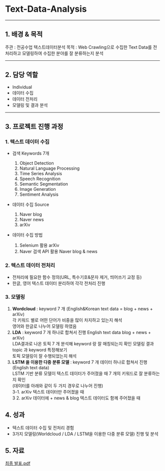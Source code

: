 # Text-Data-Analysis

---
## 1. 배경 & 목적
주관 : 전공수업 텍스트데이터분석
목적 : Web Crawling으로 수집한 Text Data를 전처리하고 모델링하여 수집한 분야를 잘 분류하는지 분석

---
## 2. 담당 역할
- Individual
- 데이터 수집
- 데이터 전처리
- 모델링 및 결과 분석
---
## 3. 프로젝트 진행 과정
### 1. 텍스트 데이터 수집
- 검색 Keywords 7개
  1. Object Detection
  2. Natural Language Processing
  3. Time Series Analysis
  4. Speech Recognition
  5. Semantic Segmentation
  6. Image Generation
  7. Sentiment Analysis

- 데이터 수집 Source
  1. Naver blog
  2. Naver news
  3. arXiv

- 데이터 수집 방법  
  1. Selenium 활용 arXiv  
  2. Naver 검색 API 활용 Naver blog & news

### 2. 텍스트 데이터 전처리
- 전처리에 필요한 함수 정의(URL, 특수기호&문자 제거, 띄어쓰기 교정 등)
- 한글, 영어 텍스트 데이터 분리하여 각각 전처리 진행

### 3. 모델링
1. **Wordcloud** : keyword 7 개 (English&Korean text data = blog + news + arXiv)  
각 키워드 별로 어떤 단어가 비중을 많이 차지하고 있는지 해석  
영어와 한글로 나누어 모델링 하였음  
2. **LDA** : keyword 7 개 하나로 합쳐서 진행 English text data blog + news + arXiv)  
LDA결과로 나온 토픽 7 개 분석해 keyword 랑 잘 매칭되는지 확인 모델링 결과 topic 과 keyword 특정해보기  
토픽 모델링이 잘 수행되었는지 해석  
3. **LSTM 을 이용한 다중 분류 모델** : keyword 7 개 데이터 하나로 합쳐서 진행 (English text data)  
LSTM 기반 분류 모델이 텍스트 데이터가 주어졌을 때 7 개의 키워드로 잘 분류하는지 확인  
(데이터를 아래와 같이 두 가지 경우로 나누어 진행)  
3-1. arXiv 텍스트 데이터만 주어졌을 때  
3 2. arXiv 데이터에 + news & blog 텍스트 데이터도 함께 주어졌을 때   

## 4. 성과
- 텍스트 데이터 수집 및 전처리 경험
- 3가지 모델링(Worldcloud / LDA / LSTM을 이용한 다중 분류 모델) 진행 및 분석

## 5. 자료
[최종 발표.pdf](https://drive.google.com/file/d/1O4O7Gd_2KFH4CtcozfdP16cNyAWhtokE/view?usp=drive_link)
